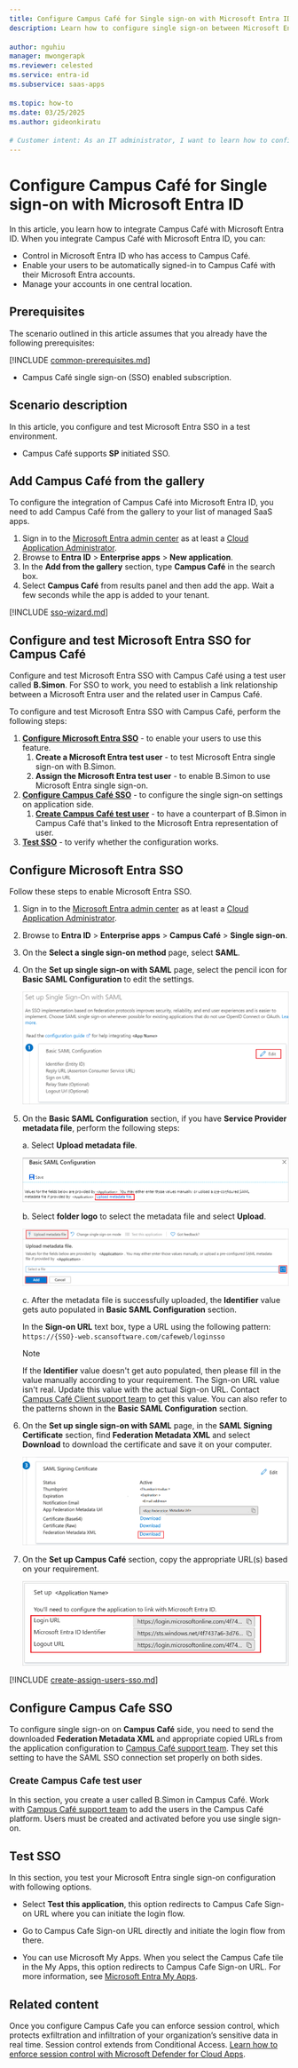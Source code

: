 ```yaml
---
title: Configure Campus Café for Single sign-on with Microsoft Entra ID
description: Learn how to configure single sign-on between Microsoft Entra ID and Campus Café.

author: nguhiu
manager: mwongerapk
ms.reviewer: celested
ms.service: entra-id
ms.subservice: saas-apps

ms.topic: how-to
ms.date: 03/25/2025
ms.author: gideonkiratu

# Customer intent: As an IT administrator, I want to learn how to configure single sign-on between Microsoft Entra ID and Campus CafÃ© so that I can control who has access to Campus CafÃ©, enable automatic sign-in with Microsoft Entra accounts, and manage my accounts in one central location.
---
```


# Configure Campus Café for Single sign-on with Microsoft Entra ID

In this article,  you learn how to integrate Campus Café with Microsoft Entra ID. When you integrate Campus Café with Microsoft Entra ID, you can:

* Control in Microsoft Entra ID who has access to Campus Café.
* Enable your users to be automatically signed-in to Campus Café with their Microsoft Entra accounts.
* Manage your accounts in one central location.

## Prerequisites

The scenario outlined in this article assumes that you already have the following prerequisites:

[!INCLUDE [common-prerequisites.md](~/identity/saas-apps/includes/common-prerequisites.md)]
* Campus Café single sign-on (SSO) enabled subscription.

## Scenario description

In this article,  you configure and test Microsoft Entra SSO in a test environment.

* Campus Café supports **SP** initiated SSO.

## Add Campus Café from the gallery

To configure the integration of Campus Café into Microsoft Entra ID, you need to add Campus Café from the gallery to your list of managed SaaS apps.

1. Sign in to the [Microsoft Entra admin center](https://entra.microsoft.com) as at least a [Cloud Application Administrator](~/identity/role-based-access-control/permissions-reference.md#cloud-application-administrator).
1. Browse to **Entra ID** > **Enterprise apps** > **New application**.
1. In the **Add from the gallery** section, type **Campus Café** in the search box.
1. Select **Campus Café** from results panel and then add the app. Wait a few seconds while the app is added to your tenant.

 [!INCLUDE [sso-wizard.md](~/identity/saas-apps/includes/sso-wizard.md)]

<a name='configure-and-test-azure-ad-sso-for-campus-caf'></a>

## Configure and test Microsoft Entra SSO for Campus Café

Configure and test Microsoft Entra SSO with Campus Café using a test user called **B.Simon**. For SSO to work, you need to establish a link relationship between a Microsoft Entra user and the related user in Campus Café.

To configure and test Microsoft Entra SSO with Campus Café, perform the following steps:

1. **[Configure Microsoft Entra SSO](#configure-azure-ad-sso)** - to enable your users to use this feature.
    1. **Create a Microsoft Entra test user** - to test Microsoft Entra single sign-on with B.Simon.
    1. **Assign the Microsoft Entra test user** - to enable B.Simon to use Microsoft Entra single sign-on.
1. **[Configure Campus Café SSO](#configure-campus-cafe-sso)** - to configure the single sign-on settings on application side.
    1. **[Create Campus Café test user](#create-campus-cafe-test-user)** - to have a counterpart of B.Simon in Campus Café that's linked to the Microsoft Entra representation of user.
1. **[Test SSO](#test-sso)** - to verify whether the configuration works.

<a name='configure-azure-ad-sso'></a>

## Configure Microsoft Entra SSO

Follow these steps to enable Microsoft Entra SSO.

1. Sign in to the [Microsoft Entra admin center](https://entra.microsoft.com) as at least a [Cloud Application Administrator](~/identity/role-based-access-control/permissions-reference.md#cloud-application-administrator).
1. Browse to **Entra ID** > **Enterprise apps** > **Campus Café** > **Single sign-on**.
1. On the **Select a single sign-on method** page, select **SAML**.
1. On the **Set up single sign-on with SAML** page, select the pencil icon for **Basic SAML Configuration** to edit the settings.

   ![Edit Basic SAML Configuration](common/edit-urls.png)

1. On the **Basic SAML Configuration** section, if you have **Service Provider metadata file**, perform the following steps:

	a. Select **Upload metadata file**.

    ![Upload metadata file](common/upload-metadata.png)

	b. Select **folder logo** to select the metadata file and select **Upload**.

	![choose metadata file](common/browse-upload-metadata.png)

	c. After the metadata file is successfully uploaded, the **Identifier** value gets auto populated in **Basic SAML Configuration** section.

	In the **Sign-on URL** text box, type a URL using the following pattern:
    `https://{SSO}-web.scansoftware.com/cafeweb/loginsso`

	> [!Note]
	> If the **Identifier** value doesn't get auto populated, then please fill in the value manually according to your requirement. The Sign-on URL value isn't real. Update this value with the actual Sign-on URL. Contact [Campus Café Client support team](mailto:support@campuscafesoftware.com) to get this value. You can also refer to the patterns shown in the **Basic SAML Configuration** section.

1. On the **Set up single sign-on with SAML** page, in the **SAML Signing Certificate** section,  find **Federation Metadata XML** and select **Download** to download the certificate and save it on your computer.

	![The Certificate download link](common/metadataxml.png)

1. On the **Set up Campus Café** section, copy the appropriate URL(s) based on your requirement.

	![Copy configuration URLs](common/copy-configuration-urls.png)

<a name='create-an-azure-ad-test-user'></a>

[!INCLUDE [create-assign-users-sso.md](~/identity/saas-apps/includes/create-assign-users-sso.md)]

## Configure Campus Cafe SSO

To configure single sign-on on **Campus Café** side, you need to send the downloaded **Federation Metadata XML** and appropriate copied URLs from the application configuration to [Campus Café support team](mailto:support@campuscafesoftware.com). They set this setting to have the SAML SSO connection set properly on both sides.

### Create Campus Cafe test user

In this section, you create a user called B.Simon in Campus Café. Work with [Campus Café support team](mailto:support@campuscafesoftware.com) to add the users in the Campus Café platform. Users must be created and activated before you use single sign-on.

## Test SSO 

In this section, you test your Microsoft Entra single sign-on configuration with following options. 

* Select **Test this application**, this option redirects to Campus Cafe Sign-on URL where you can initiate the login flow. 

* Go to Campus Cafe Sign-on URL directly and initiate the login flow from there.

* You can use Microsoft My Apps. When you select the Campus Cafe tile in the My Apps, this option redirects to Campus Cafe Sign-on URL. For more information, see [Microsoft Entra My Apps](/azure/active-directory/manage-apps/end-user-experiences#azure-ad-my-apps).

## Related content

Once you configure Campus Cafe you can enforce session control, which protects exfiltration and infiltration of your organization’s sensitive data in real time. Session control extends from Conditional Access. [Learn how to enforce session control with Microsoft Defender for Cloud Apps](/cloud-app-security/proxy-deployment-aad).
